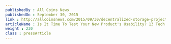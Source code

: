 ```yaml
---
publishedBy : All Coins News
publishedOn : September 30, 2015
link : http://allcoinsnews.com/2015/09/30/decentralized-storage-project-storj-io-reaches-1pb-after-one-month/
articleName : Is It Time To Test Your New Product's Usability? 13 Tech Experts Weigh In
weight : 230 
class : pressArticle
---
```

